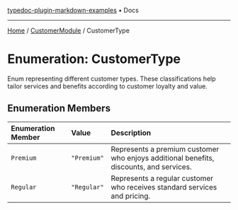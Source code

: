 [typedoc-plugin-markdown-examples](../../README.md) • Docs

***

[Home](../../README.md) / [CustomerModule](../README.md) / CustomerType

# Enumeration: CustomerType

Enum representing different customer types.
These classifications help tailor services and benefits according to customer loyalty and value.

## Enumeration Members

| Enumeration Member | Value | Description |
| :------ | :------ | :------ |
| `Premium` | `"Premium"` | Represents a premium customer who enjoys additional benefits, discounts, and services. |
| `Regular` | `"Regular"` | Represents a regular customer who receives standard services and pricing. |
